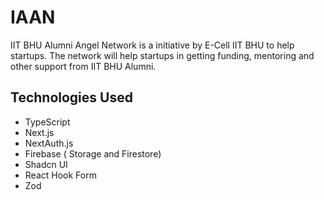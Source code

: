 # IAAN
IIT BHU Alumni Angel Network is a initiative by E-Cell IIT BHU to help startups. The network will help startups in getting funding, mentoring and other support from IIT BHU Alumni.


## Technologies Used

- TypeScript
- Next.js
- NextAuth.js
- Firebase ( Storage and Firestore)
- Shadcn UI
- React Hook Form
- Zod

